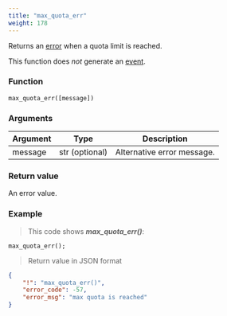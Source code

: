 ```yaml
---
title: "max_quota_err"
weight: 178
---
```


Returns an [error](../../data-types/error) when a quota limit is reached.

This function does *not* generate an [event](../../overview/events).

### Function
`max_quota_err([message])`

### Arguments
Argument | Type | Description
-------- | ---- | -----------
message | str (optional) | Alternative error message.

### Return value
An error value.

### Example

> This code shows ***max_quota_err()***:

```thingsdb,json_response
max_quota_err();
```

> Return value in JSON format

```json
{
    "!": "max_quota_err()",
    "error_code": -57,
    "error_msg": "max quota is reached"
}
```
